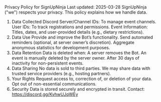 Privacy Policy for SignUpNinja
Last updated: 2025-03-28
SignUpNinja ("we") respects your privacy. This policy explains how we handle data.
1. Data Collected
Discord Server/Channel IDs: To manage event channels.
User IDs: To track registrations and permissions.
Event Information: Titles, dates, and user-provided details (e.g., dietary restrictions).
2. Data Use
Provide and improve the Bot’s functionality.
Send automated reminders (optional, at server owner’s discretion).
Aggregate anonymous statistics for development purposes.
3. Data Retention
Data is deleted when:
A server removes the Bot.
An event is manually deleted by the server owner.
After 30 days of inactivity for non-persistent events.
4. Data Sharing
No data is sold to third parties.
We may share data with trusted service providers (e.g., hosting partners).
5. Your Rights
Request access to, correction of, or deletion of your data.
Opt out of non-essential communications.
6. Security
Data is stored securely and encrypted in transit.
Contact: https://discord.gg/KvhwUJqWEy
